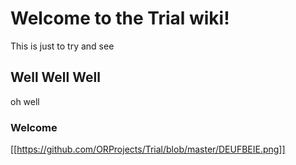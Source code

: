 # Welcome to the Trial wiki!

This is just to try and see

## Well Well Well

oh well

### Welcome

[[https://github.com/ORProjects/Trial/blob/master/DEUFBEIE.png]]
